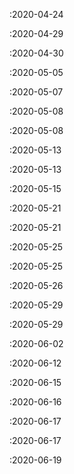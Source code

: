  :2020-04-24

 :2020-04-29

 :2020-04-30

 :2020-05-05

 :2020-05-07

 :2020-05-08

 :2020-05-08

 :2020-05-13

 :2020-05-13

 :2020-05-15

 :2020-05-21

 :2020-05-21

 :2020-05-25

 :2020-05-25

 :2020-05-26

 :2020-05-29

 :2020-05-29

 :2020-06-02

 :2020-06-12

 :2020-06-15

 :2020-06-16

 :2020-06-17

 :2020-06-17

 :2020-06-19

